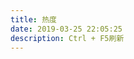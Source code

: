 ```yaml
---
title: 热度
date: 2019-03-25 22:05:25
description: Ctrl + F5刷新
---
```

<div id="top"></div>
<script src="https://cdn1.lncld.net/static/js/av-core-mini-0.6.4.js"></script>
<!--<script>AV.initialize("appid", "appkey");</script>-->
<script>AV["\x69\x6e\x69\x74\x69\x61\x6c\x69\x7a\x65"]("\x37\x48\x77\x54\x52\x54\x30\x51\x30\x54\x66\x72\x61\x74\x36\x75\x67\x72\x54\x36\x50\x36\x37\x63\x2d\x67\x7a\x47\x7a\x6f\x48\x73\x7a", "\x6d\x68\x54\x59\x31\x6b\x75\x55\x6d\x76\x69\x43\x74\x51\x77\x6b\x77\x4f\x41\x53\x66\x73\x66\x44");</script>
<script type="text/javascript">
  setTimeout(function(){
    var time=0
    var title=""
    var url=""
    var query = new AV.Query('Counter');
    query.notEqualTo('id',0);
    query.descending('time');
    query.limit(100); //设置篇数
    query.find().then(function (todo) {
      for (var i=0;i<100;i++){
        var result=todo[i].attributes;
        time=result.time;
        title=result.title;
        category=result.categories
        url=result.url;
        var content="<p>"+"【文章热度:"+time+"℃】"+"<a href='"+"https://lruihao.cn/"+""+url+"'>"+title+"</a>"+"</p>";
        document.getElementById("top").innerHTML+=content
      }
    }, function (error) {
      console.log("error");
    });
  },1000)
</script>
